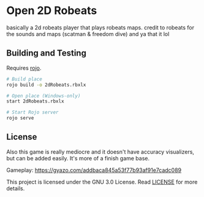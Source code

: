 # Open 2D Robeats
basically a 2d robeats player that plays robeats maps. credit to robeats for the sounds and maps (scatman &amp; freedom dive)
and ya that it lol

## Building and Testing

Requires [rojo](https://github.com/rojo-rbx/rojo).

```bash
# Build place
rojo build -o 2dRobeats.rbxlx

# Open place (Windows-only)
start 2dRobeats.rbxlx

# Start Rojo server
rojo serve
```

## License

Also this game is really mediocre and it doesn't have accuracy visualizers, but can be added easily.
It's more of a finish game base.

Gameplay:
https://gyazo.com/addbaca845a53f77b93af91e7cadc089

This project is licensed under the GNU 3.0 License. Read [LICENSE](LICENSE) for more details.
